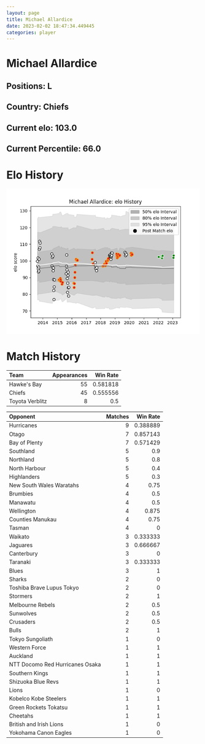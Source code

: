 ```yaml
---  
layout: page  
title: Michael Allardice  
date: 2023-02-02 18:47:34.449445  
categories: player  
---
```

# Michael Allardice

## Positions: L

## Country: Chiefs

## Current elo: 103.0

## Current Percentile: 66.0

# Elo History


![elo history](history_MichaelAllardice.png)
# Match History


| Team            |   Appearances |   Win Rate |
|:----------------|--------------:|-----------:|
| Hawke's Bay     |            55 |   0.581818 |
| Chiefs          |            45 |   0.555556 |
| Toyota Verblitz |             8 |   0.5      |

| Opponent                        |   Matches |   Win Rate |
|:--------------------------------|----------:|-----------:|
| Hurricanes                      |         9 |   0.388889 |
| Otago                           |         7 |   0.857143 |
| Bay of Plenty                   |         7 |   0.571429 |
| Southland                       |         5 |   0.9      |
| Northland                       |         5 |   0.8      |
| North Harbour                   |         5 |   0.4      |
| Highlanders                     |         5 |   0.3      |
| New South Wales Waratahs        |         4 |   0.75     |
| Brumbies                        |         4 |   0.5      |
| Manawatu                        |         4 |   0.5      |
| Wellington                      |         4 |   0.875    |
| Counties Manukau                |         4 |   0.75     |
| Tasman                          |         4 |   0        |
| Waikato                         |         3 |   0.333333 |
| Jaguares                        |         3 |   0.666667 |
| Canterbury                      |         3 |   0        |
| Taranaki                        |         3 |   0.333333 |
| Blues                           |         3 |   1        |
| Sharks                          |         2 |   0        |
| Toshiba Brave Lupus Tokyo       |         2 |   0        |
| Stormers                        |         2 |   1        |
| Melbourne Rebels                |         2 |   0.5      |
| Sunwolves                       |         2 |   0.5      |
| Crusaders                       |         2 |   0.5      |
| Bulls                           |         2 |   1        |
| Tokyo Sungoliath                |         1 |   0        |
| Western Force                   |         1 |   1        |
| Auckland                        |         1 |   1        |
| NTT Docomo Red Hurricanes Osaka |         1 |   1        |
| Southern Kings                  |         1 |   1        |
| Shizuoka Blue Revs              |         1 |   1        |
| Lions                           |         1 |   0        |
| Kobelco Kobe Steelers           |         1 |   1        |
| Green Rockets Tokatsu           |         1 |   1        |
| Cheetahs                        |         1 |   1        |
| British and Irish Lions         |         1 |   0        |
| Yokohama Canon Eagles           |         1 |   0        |